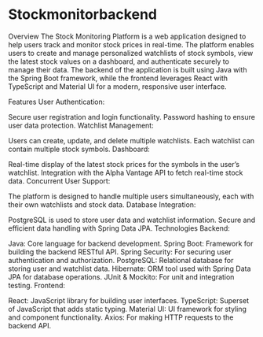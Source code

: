# Stockmonitorbackend
Overview
The Stock Monitoring Platform is a web application designed to help users track and monitor stock prices in real-time. The platform enables users to create and manage personalized watchlists of stock symbols, view the latest stock values on a dashboard, and authenticate securely to manage their data. The backend of the application is built using Java with the Spring Boot framework, while the frontend leverages React with TypeScript and Material UI for a modern, responsive user interface.

Features
User Authentication:

Secure user registration and login functionality.
Password hashing to ensure user data protection.
Watchlist Management:

Users can create, update, and delete multiple watchlists.
Each watchlist can contain multiple stock symbols.
Dashboard:

Real-time display of the latest stock prices for the symbols in the user’s watchlist.
Integration with the Alpha Vantage API to fetch real-time stock data.
Concurrent User Support:

The platform is designed to handle multiple users simultaneously, each with their own watchlists and stock data.
Database Integration:

PostgreSQL is used to store user data and watchlist information.
Secure and efficient data handling with Spring Data JPA.
Technologies
Backend:

Java: Core language for backend development.
Spring Boot: Framework for building the backend RESTful API.
Spring Security: For securing user authentication and authorization.
PostgreSQL: Relational database for storing user and watchlist data.
Hibernate: ORM tool used with Spring Data JPA for database operations.
JUnit & Mockito: For unit and integration testing.
Frontend:

React: JavaScript library for building user interfaces.
TypeScript: Superset of JavaScript that adds static typing.
Material UI: UI framework for styling and component functionality.
Axios: For making HTTP requests to the backend API.
